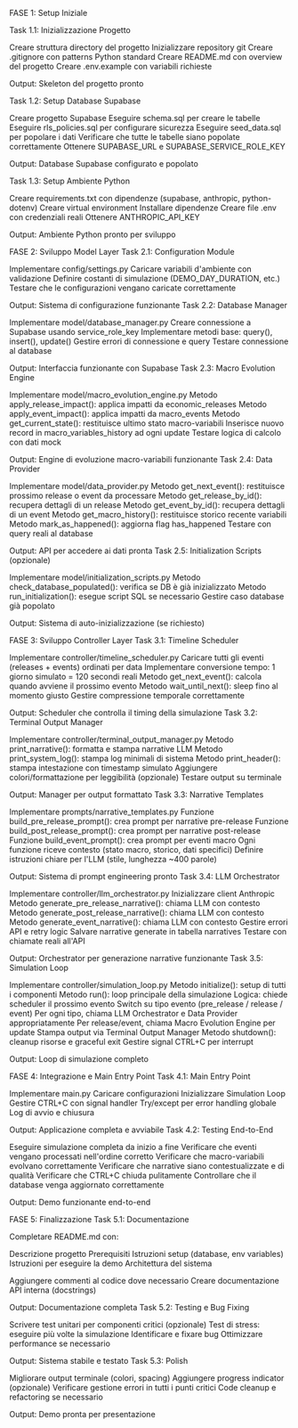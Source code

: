 FASE 1: Setup Iniziale

Task 1.1: Inizializzazione Progetto

 Creare struttura directory del progetto
 Inizializzare repository git
 Creare .gitignore con patterns Python standard
 Creare README.md con overview del progetto
 Creare .env.example con variabili richieste

Output: Skeleton del progetto pronto

Task 1.2: Setup Database Supabase

 Creare progetto Supabase
 Eseguire schema.sql per creare le tabelle
 Eseguire rls_policies.sql per configurare sicurezza
 Eseguire seed_data.sql per popolare i dati
 Verificare che tutte le tabelle siano popolate correttamente
 Ottenere SUPABASE_URL e SUPABASE_SERVICE_ROLE_KEY

Output: Database Supabase configurato e popolato

Task 1.3: Setup Ambiente Python

 Creare requirements.txt con dipendenze (supabase, anthropic, python-dotenv)
 Creare virtual environment
 Installare dipendenze
 Creare file .env con credenziali reali
 Ottenere ANTHROPIC_API_KEY

Output: Ambiente Python pronto per sviluppo

FASE 2: Sviluppo Model Layer
Task 2.1: Configuration Module

 Implementare config/settings.py
 Caricare variabili d'ambiente con validazione
 Definire costanti di simulazione (DEMO_DAY_DURATION, etc.)
 Testare che le configurazioni vengano caricate correttamente

Output: Sistema di configurazione funzionante
Task 2.2: Database Manager

 Implementare model/database_manager.py
 Creare connessione a Supabase usando service_role_key
 Implementare metodi base: query(), insert(), update()
 Gestire errori di connessione e query
 Testare connessione al database

Output: Interfaccia funzionante con Supabase
Task 2.3: Macro Evolution Engine

 Implementare model/macro_evolution_engine.py
 Metodo apply_release_impact(): applica impatti da economic_releases
 Metodo apply_event_impact(): applica impatti da macro_events
 Metodo get_current_state(): restituisce ultimo stato macro-variabili
 Inserisce nuovo record in macro_variables_history ad ogni update
 Testare logica di calcolo con dati mock

Output: Engine di evoluzione macro-variabili funzionante
Task 2.4: Data Provider

 Implementare model/data_provider.py
 Metodo get_next_event(): restituisce prossimo release o event da processare
 Metodo get_release_by_id(): recupera dettagli di un release
 Metodo get_event_by_id(): recupera dettagli di un event
 Metodo get_macro_history(): restituisce storico recente variabili
 Metodo mark_as_happened(): aggiorna flag has_happened
 Testare con query reali al database

Output: API per accedere ai dati pronta
Task 2.5: Initialization Scripts (opzionale)

 Implementare model/initialization_scripts.py
 Metodo check_database_populated(): verifica se DB è già inizializzato
 Metodo run_initialization(): esegue script SQL se necessario
 Gestire caso database già popolato

Output: Sistema di auto-inizializzazione (se richiesto)

FASE 3: Sviluppo Controller Layer
Task 3.1: Timeline Scheduler

 Implementare controller/timeline_scheduler.py
 Caricare tutti gli eventi (releases + events) ordinati per data
 Implementare conversione tempo: 1 giorno simulato = 120 secondi reali
 Metodo get_next_event(): calcola quando avviene il prossimo evento
 Metodo wait_until_next(): sleep fino al momento giusto
 Gestire compressione temporale correttamente

Output: Scheduler che controlla il timing della simulazione
Task 3.2: Terminal Output Manager

 Implementare controller/terminal_output_manager.py
 Metodo print_narrative(): formatta e stampa narrative LLM
 Metodo print_system_log(): stampa log minimali di sistema
 Metodo print_header(): stampa intestazione con timestamp simulato
 Aggiungere colori/formattazione per leggibilità (opzionale)
 Testare output su terminale

Output: Manager per output formattato
Task 3.3: Narrative Templates

 Implementare prompts/narrative_templates.py
 Funzione build_pre_release_prompt(): crea prompt per narrative pre-release
 Funzione build_post_release_prompt(): crea prompt per narrative post-release
 Funzione build_event_prompt(): crea prompt per eventi macro
 Ogni funzione riceve contesto (stato macro, storico, dati specifici)
 Definire istruzioni chiare per l'LLM (stile, lunghezza ~400 parole)

Output: Sistema di prompt engineering pronto
Task 3.4: LLM Orchestrator

 Implementare controller/llm_orchestrator.py
 Inizializzare client Anthropic
 Metodo generate_pre_release_narrative(): chiama LLM con contesto
 Metodo generate_post_release_narrative(): chiama LLM con contesto
 Metodo generate_event_narrative(): chiama LLM con contesto
 Gestire errori API e retry logic
 Salvare narrative generate in tabella narratives
 Testare con chiamate reali all'API

Output: Orchestrator per generazione narrative funzionante
Task 3.5: Simulation Loop

 Implementare controller/simulation_loop.py
 Metodo initialize(): setup di tutti i componenti
 Metodo run(): loop principale della simulazione
 Logica: chiede scheduler il prossimo evento
 Switch su tipo evento (pre_release / release / event)
 Per ogni tipo, chiama LLM Orchestrator e Data Provider appropriatamente
 Per release/event, chiama Macro Evolution Engine per update
 Stampa output via Terminal Output Manager
 Metodo shutdown(): cleanup risorse e graceful exit
 Gestire signal CTRL+C per interrupt

Output: Loop di simulazione completo

FASE 4: Integrazione e Main Entry Point
Task 4.1: Main Entry Point

 Implementare main.py
 Caricare configurazioni
 Inizializzare Simulation Loop
 Gestire CTRL+C con signal handler
 Try/except per error handling globale
 Log di avvio e chiusura

Output: Applicazione completa e avviabile
Task 4.2: Testing End-to-End

 Eseguire simulazione completa da inizio a fine
 Verificare che eventi vengano processati nell'ordine corretto
 Verificare che macro-variabili evolvano correttamente
 Verificare che narrative siano contestualizzate e di qualità
 Verificare che CTRL+C chiuda pulitamente
 Controllare che il database venga aggiornato correttamente

Output: Demo funzionante end-to-end

FASE 5: Finalizzazione
Task 5.1: Documentazione

 Completare README.md con:

Descrizione progetto
Prerequisiti
Istruzioni setup (database, env variables)
Istruzioni per eseguire la demo
Architettura del sistema


 Aggiungere commenti al codice dove necessario
 Creare documentazione API interna (docstrings)

Output: Documentazione completa
Task 5.2: Testing e Bug Fixing

 Scrivere test unitari per componenti critici (opzionale)
 Test di stress: eseguire più volte la simulazione
 Identificare e fixare bug
 Ottimizzare performance se necessario

Output: Sistema stabile e testato
Task 5.3: Polish

 Migliorare output terminale (colori, spacing)
 Aggiungere progress indicator (opzionale)
 Verificare gestione errori in tutti i punti critici
 Code cleanup e refactoring se necessario

Output: Demo pronta per presentazione